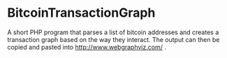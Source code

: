 # BitcoinTransactionGraph
A short PHP program that parses a list of bitcoin addresses and creates a transaction graph based on the way they interact. The output can then be copied and pasted into http://www.webgraphviz.com/ .  
